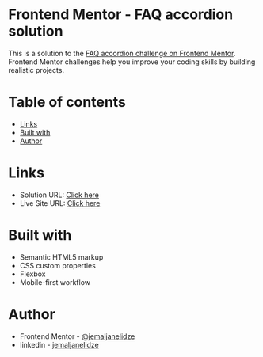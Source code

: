 # Frontend Mentor - FAQ accordion solution

This is a solution to the [FAQ accordion challenge on Frontend Mentor](https://www.frontendmentor.io/challenges/faq-accordion-wyfFdeBwBz). Frontend Mentor challenges help you improve your coding skills by building realistic projects.

# Table of contents

- [Links](#links)
- [Built with](#built-with)
- [Author](#author)

# Links

- Solution URL: [Click here](https://www.frontendmentor.io/solutions/faq-accordion-main-IoX1ks_v32)
- Live Site URL: [Click here](https://jemaljanelidze.github.io/faq-accordion-main/)

# Built with

- Semantic HTML5 markup
- CSS custom properties
- Flexbox
- Mobile-first workflow

# Author

- Frontend Mentor - [@jemaljanelidze](https://www.frontendmentor.io/profile/jemaljanelidze)
- linkedin - [jemaljanelidze](https://www.linkedin.com/in/jemal-janelidze-a28546175/)
